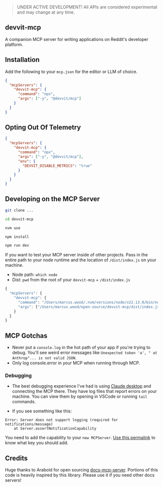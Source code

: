 > UNDER ACTIVE DEVELOPMENT! All APIs are considered experimental and may change at any time.

## devvit-mcp

A companion MCP server for writing applications on Reddit's developer platform.

## Installation

Add the following to your `mcp.json` for the editor or LLM of choice.

```json
{
  "mcpServers": {
    "devvit-mcp": {
      "command": "npx",
      "args": ["-y", "@devvit/mcp"]
    }
  }
}
```

## Opting Out Of Telemetry

```json
{
  "mcpServers": {
    "devvit-mcp": {
      "command": "npx",
      "args": ["-y", "@devvit/mcp"],
      "env": {
        "DEVVIT_DISABLE_METRICS": "true"
      }
    }
  }
}
```

## Developing on the MCP Server

```sh
git clone ...

cd devvit-mcp

nvm use

npm install

npm run dev
```

If you want to test your MCP server inside of other projects. Pass in the entire path to your node runtime and the location of `/dist/index.js` on your machine.

- Node path: `which node`
- Dist: `pwd` from the root of your `devvit-mcp` + `/dist/index.js`

```ts
{
  "mcpServers": {
    "devvit-mcp": {
      "command": "/Users/marcus.wood/.nvm/versions/node/v22.13.0/bin/node",
      "args": ["/Users/marcus.wood/open-source/devvit-mcp/dist/index.js"]
    }
  }
}
```

## MCP Gotchas

- Never put a `console.log` in the hot path of your app if you're trying to debug. You'll see weird error messages like `Unexpected token 'a', " at Anthrop"... is not valid JSON`.
- Only log console.error in your MCP when running through MCP.

### Debugging

- The best debugging experience I've had is using [Claude desktop](https://modelcontextprotocol.io/quickstart/user) and connecting the MCP there. They have log files that report errors on your machine. You can view them by opening in VSCode or running `tail` commands.

- If you see something like this:

```
Error: Server does not support logging (required for notifications/message)
    at Server.assertNotificationCapability
```

You need to add the capability to your `new MCPServer`. [Use this permalink](https://github.com/modelcontextprotocol/typescript-sdk/blob/1909bbcc671b00431579ea15c7713082406b1005/src/server/index.ts#L146) to know what key you should add.

## Credits

Huge thanks to Arabold for open sourcing [docs-mcp-server](https://github.com/arabold/docs-mcp-server). Portions of this code is heavily inspired by this library. Please use it if you need other docs servers!
